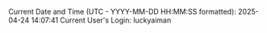 Current Date and Time (UTC - YYYY-MM-DD HH:MM:SS formatted): 2025-04-24 14:07:41
Current User's Login: luckyaiman
